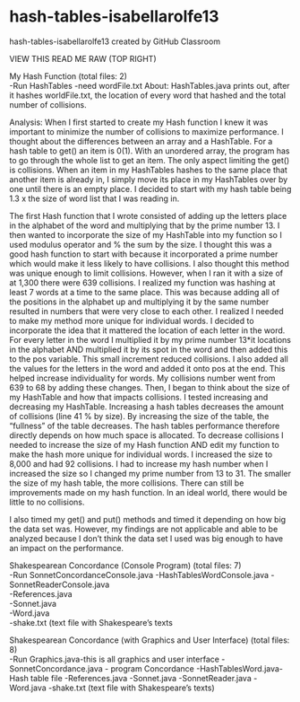 # hash-tables-isabellarolfe13
hash-tables-isabellarolfe13 created by GitHub Classroom

VIEW THIS READ ME RAW (TOP RIGHT)

My Hash Function (total files: 2)	
        -Run HashTables
        -need wordFile.txt
About: HashTables.java prints out, after it hashes worldFile.txt, the location of every word that hashed and the total number of collisions.

Analysis: When I first started to create my Hash function I knew it was important to minimize the number of collisions to maximize performance. I thought about the differences between an array and a HashTable. For a hash table to get() an item is 0(1). With an unordered array, the program has to go through the whole list to get an item. The only aspect limiting the get() is collisions. When an item in my HashTables hashes to the same place that another item is already in, I simply move its place in my HashTables over by one until there is an empty place. I decided to start with my hash table being 1.3 x the size of word list that I was reading in. 

The first Hash function that I wrote consisted of adding up the letters place in the alphabet of the word and multiplying that by the prime number 13. I then wanted to incorporate the size of my HashTable into my function so I used modulus operator and % the sum by the size.  I thought this was a good hash function to start with because it incorporated a prime number which would make it less likely to have collisions. I also thought this method was unique enough to limit collisions. However, when I ran it with a size of at 1,300 there were 639 collisions. I realized my function was hashing at least 7 words at a time to the same place. This was because adding all of the positions in the alphabet up and multiplying it by the same number resulted in numbers that were very close to each other. I realized I needed to make my method more unique for individual words. I decided to incorporate the idea that it mattered the location of each letter in the word. For every letter in the word I multiplied it by my prime number 13*it locations in the alphabet AND multiplied it by its spot in the word and then added this to the pos variable. This small increment reduced collisions. I also added all the values for the letters in the word and added it onto pos at the end. This helped increase individuality for words. My collisions number went from 639 to 68 by adding these changes. Then, I began to think about the size of my HashTable and how that impacts collisions. I tested increasing and decreasing my HashTable. Increasing a hash tables decreases the amount of collisions (line 41 % by size). By increasing the size of the table, the “fullness” of the table decreases. The hash tables performance therefore directly depends on how much space is allocated. To decrease collisions I needed to increase the size of my Hash function AND edit my function to make the hash more unique for individual words. I increased the size to 8,000 and had 92 collisions. I had to increase my hash number when I increased the size so I changed my prime number from 13 to 31. The smaller the size of my hash table, the more collisions. There can still be improvements made on my hash function. In an ideal world, there would be little to no collisions. 

I also timed my get() and put() methods and timed it depending on how big the data set was. However, my findings are not applicable and able to be analyzed because I don’t think the data set I used was big enough to have an impact on the performance.

Shakespearean Concordance (Console Program) (total files: 7)	
        -Run SonnetConcordanceConsole.java
        -HashTablesWordConsole.java	
        -SonnetReaderConsole.java	
        -References.java	
        -Sonnet.java	
        -Word.java	
        -shake.txt (text file with Shakespeare’s texts
       
Shakespearean Concordance (with Graphics and User Interface) (total files: 8)	
        -Run Graphics.java-this is all graphics and user interface
        -SonnetConcordance.java - program Concordance
        -HashTablesWord.java-Hash table file
        -References.java
        -Sonnet.java
        -SonnetReader.java
        -Word.java
        -shake.txt (text file with Shakespeare’s texts)
